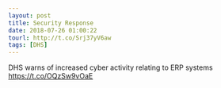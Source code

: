 ```yaml
---
layout: post
title: Security Response
date: 2018-07-26 01:00:22
tourl: http://t.co/Srj37yV6aw
tags: [DHS]
---
```

DHS warns of increased cyber activity relating to ERP systems https://t.co/OQzSw9vOaE